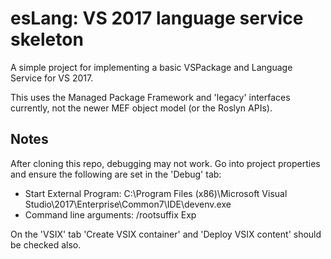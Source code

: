 ﻿# esLang: VS 2017 language service skeleton

A simple project for implementing a basic VSPackage and Language Service for VS 2017.

This uses the Managed Package Framework and 'legacy' interfaces currently, not
the newer MEF object model (or the Roslyn APIs).


## Notes

After cloning this repo, debugging may not work. Go into project properties and
ensure the following are set in the 'Debug' tab:

 - Start External Program: C:\Program Files (x86)\Microsoft Visual Studio\2017\Enterprise\Common7\IDE\devenv.exe
 - Command line arguments: /rootsuffix Exp

On the 'VSIX' tab 'Create VSIX container' and 'Deploy VSIX content' should be 
checked also.